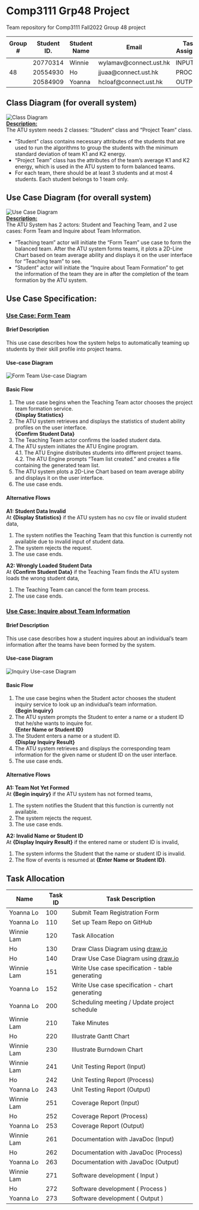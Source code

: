 # Comp3111 Grp48 Project
Team repository for Comp3111 Fall2022 Group 48 project

<table>
    <thead>
        <tr>
            <th rowspan=2>Group #</th>
            <th rowspan=2>Student ID.</th>
            <th rowspan=2>Student Name</th>
            <th rowspan=2>Email</th>
            <th rowspan=2>Task Assigned</th>
            <th colspan=2>Git Hub ID</th>
            <th rowspan=2>Dev Branch</th>
        </tr>
        <tr>
            <th>Individual</th>
            <th>Team</th>
        </tr>
    </thead>
    <tbody>
        <tr>
            <td rowspan=3>48</td>
            <td>20770314</td>
            <td>Winnie</td>
            <td>wylamav@connect.ust.hk</td>
            <td>INPUT</td>
            <td>emhummm</td>
            <td rowspan=3>COMP3111-gp48</td>
            <td>dev/input</td>
        </tr>
        <tr>
            <td>20554930</td>
            <td>Ho</td>
            <td>jjuaa@connect.ust.hk</td>
            <td>PROCESS</td>
            <td>jongho0803</td>
            <td>dev/process</td>
        </tr>
        <tr>
            <td>20584909</td>
            <td>Yoanna</td>
            <td>hcloaf@connect.ust.hk</td>
            <td>OUTPUT</td>
            <td>yoannalhc</td>
            <td>dev/output</td>
        </tr>
    </tbody>
</table>

## Class Diagram (for overall system)
![Class Diagram](https://github.com/COMP3111-gp48/ATU-project/blob/main/diagrams/ClassDiagram.png?raw=true "Grp48 Class Diagram")  
**<ins> Description:</ins>**   
The ATU system needs 2 classes: “Student” class and “Project Team” class. 
- “Student” class contains necessary attributes of the students that are used to run the algorithms to group the students with the minimum standard deviation of team K1 and K2 energy.
- “Project Team” class has the attributes of the team’s average K1 and K2 energy, which is used in the ATU system to form balanced teams.  
- For each team, there should be at least 3 students and at most 4 students. Each student belongs to 1 team only.

## Use Case Diagram (for overall system)
![Use Case Diagram](https://github.com/COMP3111-gp48/ATU-project/blob/main/diagrams/UseCaseDiagram.png?raw=true "Grp48 Use Case Diagram")  
**<ins> Description:</ins>**  
The ATU System has 2 actors: Student and Teaching Team, and 2 use cases: Form Team and Inquire about Team Information.
- “Teaching team” actor will initiate the “Form Team” use case to form the balanced team. After the ATU system forms teams, it plots a 2D-Line Chart based on team average ability and displays it on the user interface for “Teaching team” to see.
- “Student” actor will initiate the “Inquire about Team Formation” to get the information of the team they are in after the completion of the team formation by the ATU system.


## Use Case Specification: 
### <ins> Use Case: Form Team </ins>
#### Brief Description
This use case describes how the system helps to automatically teaming up students by their skill profile into project teams.

#### Use-case Diagram
![Form Team Use-case Diagram](https://github.com/COMP3111-gp48/ATU-project/blob/main/diagrams/Form_Team_Diagram.png?raw=true "Form Team Use-case Diagram")

#### Basic Flow
1. The use case begins when the Teaching Team actor chooses the project team formation service.  
**{Display Statistics}**  
2. The ATU system retrieves and displays the statistics of student ability profiles on the user interface.   
**{Confirm Student Data}**  
3. The Teaching Team actor confirms the loaded student data.
4. The ATU system initiates the ATU Engine program.  
    4.1.  The ATU Engine distributes students into different project teams.  
    4.2.  The ATU Engine prompts “Team list created.” and creates a file containing the generated team list.  
5. The ATU system plots a 2D-Line Chart based on team average ability and displays it on the user interface.
6. The use case ends.


#### Alternative Flows
**A1: Student Data Invalid**  
At **{Display Statistics}** if the ATU system has no csv file or invalid student data,  
1. The system notifies the Teaching Team that this function is currently not available due to invalid input of student data.
2. The system rejects the request.
3. The use case ends.

**A2: Wrongly Loaded Student Data**  
At **{Confirm Student Data}** if the Teaching Team finds the ATU system loads the wrong student data,  
1. The Teaching Team can cancel the form team process.
2. The use case ends.

### <ins> Use Case: Inquire about Team Information </ins>
#### Brief Description
This use case describes how a student inquires about an individual’s team information after the teams have been formed by the system.

#### Use-case Diagram
![Inquiry Use-case Diagram](https://github.com/COMP3111-gp48/ATU-project/blob/main/diagrams/Inquiry_Diagram.png?raw=true "Inquiry Use-case Diagram")

#### Basic Flow
1. The use case begins when the Student actor chooses the student inquiry service to look up an individual’s team information.  
**{Begin Inquiry}**  
2. The ATU system prompts the Student to enter a name or a student ID that he/she wants to inquire for.  
**{Enter Name or Student ID}**  
3. The Student enters a name or a student ID.  
**{Display Inquiry Result}**  
4. The ATU system retrieves and displays the corresponding team information for the given name or student ID on the user interface.
5. The use case ends.

#### Alternative Flows
**A1: Team Not Yet Formed**  
At **{Begin inquiry}** if the ATU system has not formed teams,  
1. The system notifies the Student that this function is currently not available.
2. The system rejects the request.
3. The use case ends.

**A2: Invalid Name or Student ID**  
At **{Display Inquiry Result}** if the entered name or student ID is invalid,  
1. The system informs the Student that the name or student ID is invalid.
2. The flow of events is resumed at  **{Enter Name or Student ID}**.

## Task Allocation
| Name       | Task ID | Task Description                                       |
| ---------- | ------- | ------------------------------------------------------ |
| Yoanna Lo  | 100     | Submit Team Registration Form                          |
| Yoanna Lo  | 110     | Set up Team Repo on GitHub                             |
| Winnie Lam | 120     | Task Allocation                                        |
| Ho         | 130     | Draw Class Diagram using [draw.io](http://draw.io/)    |
| Ho         | 140     | Draw Use Case Diagram using [draw.io](http://draw.io/) |
| Winnie Lam | 151     | Write Use case specification - table generating        |
| Yoanna Lo  | 152     | Write Use case specification - chart generating        |
| Yoanna Lo  | 200     | Scheduling meeting / Update project schedule           |
| Winnie Lam | 210     | Take Minutes                                           |
| Ho         | 220     | Illustrate Gantt Chart                                 |
| Winnie Lam | 230     | Illustrate Burndown Chart                              |
| Winnie Lam | 241     | Unit Testing Report (Input)                            |
| Ho         | 242     | Unit Testing Report (Process)                          |
| Yoanna Lo  | 243     | Unit Testing Report (Output)                           |
| Winnie Lam | 251     | Coverage Report (Input)                                |
| Ho         | 252     | Coverage Report (Process)                              |
| Yoanna Lo  | 253     | Coverage Report (Output)                               |
| Winnie Lam | 261     | Documentation with JavaDoc (Input)                     |
| Ho         | 262     | Documentation with JavaDoc (Process)                   |
| Yoanna Lo  | 263     | Documentation with JavaDoc (Output)                    |
| Winnie Lam | 271     | Software development ( Input )                         |
| Ho         | 272     | Software development ( Process )                       |
| Yoanna Lo  | 273     | Software development ( Output )                        |
